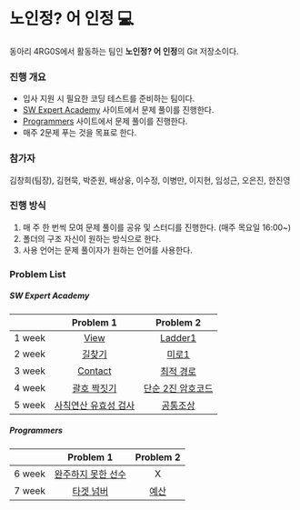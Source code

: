 # 노인정? 어 인정 :computer:

동아리 4RG0S에서 활동하는 팀인 **노인정? 어 인정**의 Git 저장소이다.

### 진행 개요

- 입사 지원 시 필요한 코딩 테스트를 준비하는 팀이다.
- [SW Expert Academy](https://www.swexpertacademy.com/) 사이트에서 문제 풀이를 진행한다.
- [Programmers](<https://programmers.co.kr/>) 사이트에서 문제 풀이를 진행한다.
- 매주 2문제 푸는 것을 목표로 한다.

### 참가자

김창희(팀장), 김현묵, 박준원, 배상웅, 이수정, 이병만, 이지현, 임성근, 오은진, 한진영

### 진행 방식

1. 매 주 한 번씩 모여 문제 풀이를 공유 및 스터디를 진행한다. (매주 목요일 16:00~)
2. 폴더의 구조 자신이 원하는 방식으로 한다.
3. 사용 언어는 문제 풀이자가 원하는 언어를 사용한다.

### Problem List

##### SW Expert Academy

|        |                          Problem 1                           |                          Problem 2                           |
| :----: | :----------------------------------------------------------: | :----------------------------------------------------------: |
| 1 week | [View](https://swexpertacademy.com/main/code/problem/problemDetail.do?contestProbId=AV134DPqAA8CFAYh) | [Ladder1](https://swexpertacademy.com/main/code/problem/problemDetail.do?contestProbId=AV14ABYKADACFAYh) |
| 2 week | [길찾기](https://swexpertacademy.com/main/code/problem/problemDetail.do?contestProbId=AV14geLqABQCFAYD) | [미로1](https://swexpertacademy.com/main/code/problem/problemDetail.do?contestProbId=AV14vXUqAGMCFAYD) |
| 3 week | [Contact](https://swexpertacademy.com/main/code/problem/problemDetail.do?contestProbId=AV15B1cKAKwCFAYD) | [최적 경로](https://swexpertacademy.com/main/code/problem/problemDetail.do?contestProbId=AV15OZ4qAPICFAYD) |
| 4 week | [괄호 짝짓기](https://swexpertacademy.com/main/code/problem/problemDetail.do?contestProbId=AV14eWb6AAkCFAYD) | [단순 2진 암호코드](<https://swexpertacademy.com/main/code/problem/problemDetail.do?contestProbId=AV15FZuqAL4CFAYD>) |
| 5 week | [사칙연산 유효성 검사](<https://swexpertacademy.com/main/code/problem/problemDetail.do?contestProbId=AV141176AIwCFAYD&categoryId=AV141176AIwCFAYD&categoryType=CODE>) | [공통조상](<https://swexpertacademy.com/main/code/problem/problemDetail.do?contestProbId=AV15PTkqAPYCFAYD&categoryId=AV15PTkqAPYCFAYD&categoryType=CODE>) |

##### Programmers

|        |                          Problem 1                           |                          Problem 2                           |
| :----: | :----------------------------------------------------------: | :----------------------------------------------------------: |
| 6 week | [완주하지 못한 선수](<https://programmers.co.kr/learn/courses/30/lessons/42576>) |                              X                               |
| 7 week | [타겟 넘버](<https://programmers.co.kr/learn/courses/30/lessons/43165>) | [예산](<https://programmers.co.kr/learn/courses/30/lessons/43237>) |


